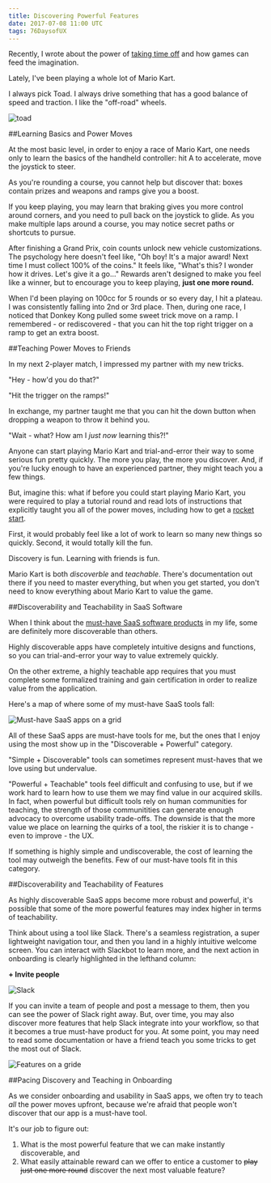 ```yaml
---
title: Discovering Powerful Features
date: 2017-07-08 11:00 UTC
tags: 76DaysofUX
---
```


Recently, I wrote about the power of [taking time off](/blog/time-off.html) and how games can feed the imagination.

Lately, I've been playing a whole lot of Mario Kart.

I always pick Toad. I always drive something that has a good balance of speed and traction. I like the "off-road" wheels.

![toad](/img/happyToad.jpg)

##Learning Basics and Power Moves

At the most basic level, in order to enjoy a race of Mario Kart, one needs only to learn the basics of the handheld controller: hit A to accelerate, move the joystick to steer.

As you're rounding a course, you cannot help but discover that: boxes contain prizes and weapons and ramps give you a boost.

If you keep playing, you may learn that braking gives you more control around corners, and you need to pull back on the joystick to glide. As you make multiple laps around a course, you may notice secret paths or shortcuts to pursue.

After finishing a Grand Prix, coin counts unlock new vehicle customizations. The psychology here doesn't feel like, "Oh boy! It's a major award! Next time I must collect 100% of the coins." It feels like, "What's this? I wonder how it drives. Let's give it a go..." Rewards aren't designed to make you feel like a winner, but to encourage you to keep playing, **just one more round.**

When I'd been playing on 100cc for 5 rounds or so every day, I hit a plateau. I was consistently falling into 2nd or 3rd place. Then, during one race, I noticed that Donkey Kong pulled some sweet trick move on a ramp. I remembered - or rediscovered - that you can hit the top right trigger on a ramp to get an extra boost.

##Teaching Power Moves to Friends

In my next 2-player match, I impressed my partner with my new tricks.

"Hey - how'd you do that?"

"Hit the trigger on the ramps!"

In exchange, my partner taught me that you can hit the down button when dropping a weapon to throw it behind you. 

"Wait - what? How am I _just now_ learning this?!"

Anyone can start playing Mario Kart and trial-and-error their way to some serious fun pretty quickly. The more you play, the more you discover. And, if you're lucky enough to have an experienced partner, they might teach you a few things.

But, imagine this: what if before you could start playing Mario Kart, you were required to play a tutorial round and read lots of instructions that explicitly taught you all of the power moves, including how to get a [rocket start](https://www.mariowiki.com/Rocket_Start).

First, it would probably feel like a lot of work to learn so many new things so quickly. Second, it would totally kill the fun.

Discovery is fun. Learning with friends is fun. 

Mario Kart is both _discoverble_ and _teachable_. There's documentation out there if you need to master everything, but when you get started, you don't need to know everything about Mario Kart to value the game.

##Discoverability and Teachability in SaaS Software

When I think about the [must-have SaaS software products](https://davidcummings.org/2016/02/24/5-questions-to-determine-a-must-have-product/) in my life, some are definitely more discoverable than others.

Highly discoverable apps have completely intuitive designs and functions, so you can trial-and-error your way to value extremely quickly.

On the other extreme, a highly teachable app requires that you must complete some formalized training and gain certification in order to realize value from the application.

Here's a map of where some of my must-have SaaS tools fall:

![Must-have SaaS apps on a grid](/img/must-haves.png)

All of these SaaS apps are must-have tools for me, but the ones that I enjoy using the most show up in the "Discoverable + Powerful" category.

"Simple + Discoverable" tools can sometimes represent must-haves that we love using but undervalue.

"Powerful + Teachable" tools feel difficult and confusing to use, but if we work hard to learn how to use them we may find value in our acquired skills. In fact, when powerful but difficult tools rely on human communities for teaching, the strength of those communitities can generate enough advocacy to overcome usability trade-offs. The downside is that the more value we place on learning the quirks of a tool, the riskier it is to change - even to improve - the UX.

If something is highly simple and undiscoverable, the cost of learning the tool may outweigh the benefits. Few of our must-have tools fit in this category.

##Discoverability and Teachability of Features

As highly discoverable SaaS apps become more robust and powerful, it's possible that some of the more powerful features may index higher in terms of teachability.

Think about using a tool like Slack. There's a seamless registration, a super lightweight navigation tour, and then you land in a highly intuitive welcome screen. You can interact with Slackbot to learn more, and the next action in onboarding is clearly highlighted in the lefthand column: 

**+ Invite people**

![Slack](/img/slackWelcome.png)

If you can invite a team of people and post a message to them, then you can see the power of Slack right away. But, over time, you may also discover more features that help Slack integrate into your workflow, so that it becomes a true must-have product for you. At some point, you may need to read some documentation or have a friend teach you some tricks to get the most out of Slack.

![Features on a gride](/img/features.png)

##Pacing Discovery and Teaching in Onboarding

As we consider onboarding and usability in SaaS apps, we often try to teach _all_ the power moves upfront, because we're afraid that people won't discover that our app is a must-have tool.

It's our job to figure out:

1. What is the most powerful feature that we can make instantly discoverable, and
2. What easily attainable reward can we offer to entice a customer to <span style="text-decoration:line-through;">play just one more round</span> discover the next most valuable feature?















